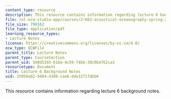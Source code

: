 ```yaml
---
content_type: resource
description: This resource contains information regarding lecture 6 background notes.
file: /ol-ocw-studio-app/courses/2-682-acoustical-oceanography-spring-2012/25058a02940443d8cae6dde3271fdbb6_MIT2_682S12_bglec06.pdf
file_size: 799162
file_type: application/pdf
learning_resource_types:
- Lecture Notes
license: https://creativecommons.org/licenses/by-nc-sa/4.0/
ocw_type: OCWFile
parent_title: Lecture Notes
parent_type: CourseSection
parent_uid: 590d5193-61ba-4c59-74bb-38c0b4762ca3
resourcetype: Document
title: Lecture 6 Background Notes
uid: 25058a02-9404-43d8-cae6-dde3271fdbb6
---
```

This resource contains information regarding lecture 6 background notes.